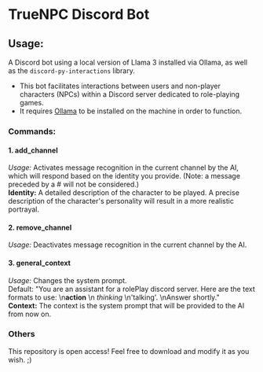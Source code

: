 # TrueNPC Discord Bot

## Usage:
A Discord bot using a local version of Llama 3 installed via Ollama, as well as the `discord-py-interactions` library.
- This bot facilitates interactions between users and non-player characters (NPCs) within a Discord server dedicated to role-playing games.
- It requires [Ollama](https://ollama.com) to be installed on the machine in order to function.

### Commands:
#### 1. add_channel
*Usage:* Activates message recognition in the current channel by the AI, which will respond based on the identity you provide. (Note: a message preceded by a # will not be considered.)  
__**Identity:**__ A detailed description of the character to be played. A precise description of the character's personality will result in a more realistic portrayal.

#### 2. remove_channel
*Usage:* Deactivates message recognition in the current channel by the AI.

#### 3. general_context
*Usage:* Changes the system prompt.   
Default: "You are an assistant for a rolePlay discord server. Here are the text formats to use: \n**action** \n *thinking* \n'talking'. \nAnswer shortly."  
__**Context:**__ The context is the system prompt that will be provided to the AI from now on.

### Others
This repository is open access! Feel free to download and modify it as you wish. ;)
